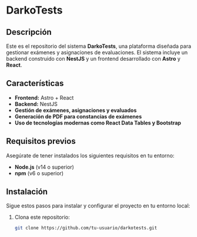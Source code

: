 
# DarkoTests

## Descripción

Este es el repositorio del sistema **DarkoTests**, una plataforma diseñada para gestionar exámenes y asignaciones de evaluaciones. El sistema incluye un backend construido con **NestJS** y un frontend desarrollado con **Astro** y **React**.

## Características

- **Frontend:** Astro + React  
- **Backend:** NestJS  
- **Gestión de exámenes, asignaciones y evaluados**  
- **Generación de PDF para constancias de exámenes**  
- **Uso de tecnologías modernas como React Data Tables y Bootstrap**

## Requisitos previos

Asegúrate de tener instalados los siguientes requisitos en tu entorno:

- **Node.js** (v14 o superior)
- **npm** (v6 o superior)

## Instalación

Sigue estos pasos para instalar y configurar el proyecto en tu entorno local:

1. Clona este repositorio:

   ```bash
   git clone https://github.com/tu-usuario/darkotests.git
